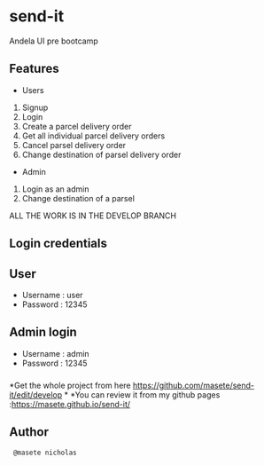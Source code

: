 # send-it
Andela UI pre bootcamp

## Features

* Users
1. Signup
2. Login
3. Create a parcel delivery order
4. Get all individual parcel delivery orders
5. Cancel parsel delivery order
6. Change destination of parsel delivery order


* Admin 
1. Login as an admin
2. Change destination of a parsel


ALL THE WORK IS IN THE DEVELOP BRANCH
## Login credentials
## User
* Username : user
* Password   : 12345

## Admin login
* Username : admin 
* Password : 12345

###

*Get the whole project from here https://github.com/masete/send-it/edit/develop
                                                                                                                             * *You can review it from my github pages :https://masete.github.io/send-it/
## Author
     
     @masete nicholas
